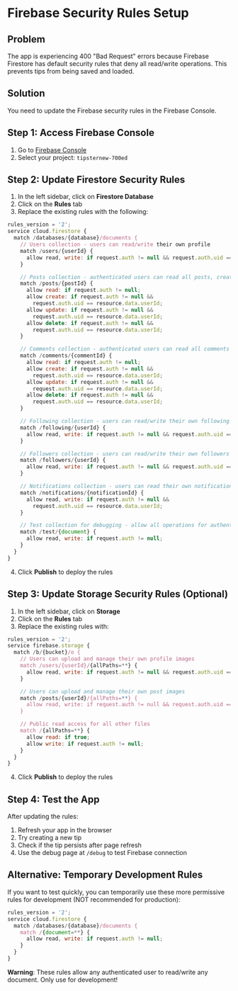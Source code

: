 # Firebase Security Rules Setup

## Problem

The app is experiencing 400 "Bad Request" errors because Firebase Firestore has default security rules that deny all read/write operations. This prevents tips from being saved and loaded.

## Solution

You need to update the Firebase security rules in the Firebase Console.

## Step 1: Access Firebase Console

1. Go to [Firebase Console](https://console.firebase.google.com/)
2. Select your project: `tipsternew-700ed`

## Step 2: Update Firestore Security Rules

1. In the left sidebar, click on **Firestore Database**
2. Click on the **Rules** tab
3. Replace the existing rules with the following:

```javascript
rules_version = '2';
service cloud.firestore {
  match /databases/{database}/documents {
    // Users collection - users can read/write their own profile
    match /users/{userId} {
      allow read, write: if request.auth != null && request.auth.uid == userId;
    }

    // Posts collection - authenticated users can read all posts, create posts, and update their own posts
    match /posts/{postId} {
      allow read: if request.auth != null;
      allow create: if request.auth != null &&
        request.auth.uid == resource.data.userId;
      allow update: if request.auth != null &&
        request.auth.uid == resource.data.userId;
      allow delete: if request.auth != null &&
        request.auth.uid == resource.data.userId;
    }

    // Comments collection - authenticated users can read all comments and create comments
    match /comments/{commentId} {
      allow read: if request.auth != null;
      allow create: if request.auth != null &&
        request.auth.uid == resource.data.userId;
      allow update: if request.auth != null &&
        request.auth.uid == resource.data.userId;
      allow delete: if request.auth != null &&
        request.auth.uid == resource.data.userId;
    }

    // Following collection - users can read/write their own following data
    match /following/{userId} {
      allow read, write: if request.auth != null && request.auth.uid == userId;
    }

    // Followers collection - users can read/write their own followers data
    match /followers/{userId} {
      allow read, write: if request.auth != null && request.auth.uid == userId;
    }

    // Notifications collection - users can read their own notifications
    match /notifications/{notificationId} {
      allow read, write: if request.auth != null &&
        request.auth.uid == resource.data.userId;
    }

    // Test collection for debugging - allow all operations for authenticated users
    match /test/{document} {
      allow read, write: if request.auth != null;
    }
  }
}
```

4. Click **Publish** to deploy the rules

## Step 3: Update Storage Security Rules (Optional)

1. In the left sidebar, click on **Storage**
2. Click on the **Rules** tab
3. Replace the existing rules with:

```javascript
rules_version = '2';
service firebase.storage {
  match /b/{bucket}/o {
    // Users can upload and manage their own profile images
    match /users/{userId}/{allPaths=**} {
      allow read, write: if request.auth != null && request.auth.uid == userId;
    }

    // Users can upload and manage their own post images
    match /posts/{userId}/{allPaths=**} {
      allow read, write: if request.auth != null && request.auth.uid == userId;
    }

    // Public read access for all other files
    match /{allPaths=**} {
      allow read: if true;
      allow write: if request.auth != null;
    }
  }
}
```

4. Click **Publish** to deploy the rules

## Step 4: Test the App

After updating the rules:

1. Refresh your app in the browser
2. Try creating a new tip
3. Check if the tip persists after page refresh
4. Use the debug page at `/debug` to test Firebase connection

## Alternative: Temporary Development Rules

If you want to test quickly, you can temporarily use these more permissive rules for development (NOT recommended for production):

```javascript
rules_version = '2';
service cloud.firestore {
  match /databases/{database}/documents {
    match /{document=**} {
      allow read, write: if request.auth != null;
    }
  }
}
```

**Warning**: These rules allow any authenticated user to read/write any document. Only use for development!
